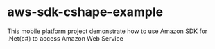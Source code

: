 # aws-sdk-cshape-example
This mobile platform project demonstrate how to use Amazon SDK for .Net(c#) to access Amazon Web Service  
